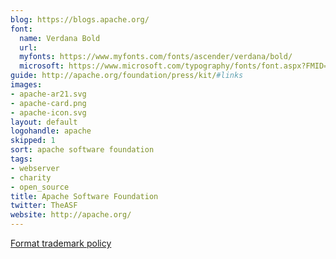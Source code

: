 ```yaml
---
blog: https://blogs.apache.org/
font:
  name: Verdana Bold
  url:
  myfonts: https://www.myfonts.com/fonts/ascender/verdana/bold/
  microsoft: https://www.microsoft.com/typography/fonts/font.aspx?FMID=1818
guide: http://apache.org/foundation/press/kit/#links
images:
- apache-ar21.svg
- apache-card.png
- apache-icon.svg
layout: default
logohandle: apache
skipped: 1
sort: apache software foundation
tags:
- webserver
- charity
- open_source
title: Apache Software Foundation
twitter: TheASF
website: http://apache.org/
---
```


[Format trademark policy](http://www.apache.org/foundation/marks/)

